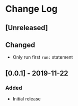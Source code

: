 # Change Log

## [Unreleased]

## Changed

- Only run first `run:` statement

## [0.0.1] - 2019-11-22

### Added

- Initial release

